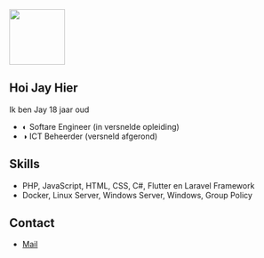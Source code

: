 <div id="header" align="left">
  <img src="https://media.giphy.com/media/FoVzfcqCDSb7zCynOp/giphy.gif" width="100"/>
</div>

## Hoi Jay Hier

Ik ben Jay 18 jaar oud
- ◐ Softare Engineer (in versnelde opleiding)
- ◑ ICT Beheerder (versneld afgerond)

## Skills
- PHP, JavaScript, HTML, CSS, C#, Flutter en Laravel Framework
- Docker, Linux Server, Windows Server, Windows, Group Policy

## Contact
- [Mail](mailto:no-reply@jverrijt.com)
